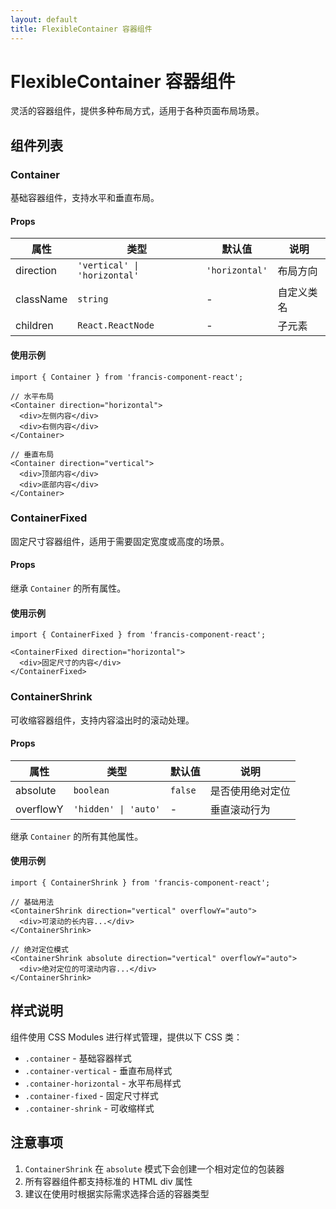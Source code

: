 ```yaml
---
layout: default
title: FlexibleContainer 容器组件
---
```


# FlexibleContainer 容器组件

灵活的容器组件，提供多种布局方式，适用于各种页面布局场景。

## 组件列表

### Container
基础容器组件，支持水平和垂直布局。

#### Props

| 属性 | 类型 | 默认值 | 说明 |
|------|------|--------|------|
| direction | `'vertical' \| 'horizontal'` | `'horizontal'` | 布局方向 |
| className | `string` | - | 自定义类名 |
| children | `React.ReactNode` | - | 子元素 |

#### 使用示例

```tsx
import { Container } from 'francis-component-react';

// 水平布局
<Container direction="horizontal">
  <div>左侧内容</div>
  <div>右侧内容</div>
</Container>

// 垂直布局
<Container direction="vertical">
  <div>顶部内容</div>
  <div>底部内容</div>
</Container>
```

### ContainerFixed
固定尺寸容器组件，适用于需要固定宽度或高度的场景。

#### Props

继承 `Container` 的所有属性。

#### 使用示例

```tsx
import { ContainerFixed } from 'francis-component-react';

<ContainerFixed direction="horizontal">
  <div>固定尺寸的内容</div>
</ContainerFixed>
```

### ContainerShrink
可收缩容器组件，支持内容溢出时的滚动处理。

#### Props

| 属性 | 类型 | 默认值 | 说明 |
|------|------|--------|------|
| absolute | `boolean` | `false` | 是否使用绝对定位 |
| overflowY | `'hidden' \| 'auto'` | - | 垂直滚动行为 |

继承 `Container` 的所有其他属性。

#### 使用示例

```tsx
import { ContainerShrink } from 'francis-component-react';

// 基础用法
<ContainerShrink direction="vertical" overflowY="auto">
  <div>可滚动的长内容...</div>
</ContainerShrink>

// 绝对定位模式
<ContainerShrink absolute direction="vertical" overflowY="auto">
  <div>绝对定位的可滚动内容...</div>
</ContainerShrink>
```

## 样式说明

组件使用 CSS Modules 进行样式管理，提供以下 CSS 类：

- `.container` - 基础容器样式
- `.container-vertical` - 垂直布局样式
- `.container-horizontal` - 水平布局样式
- `.container-fixed` - 固定尺寸样式
- `.container-shrink` - 可收缩样式

## 注意事项

1. `ContainerShrink` 在 `absolute` 模式下会创建一个相对定位的包装器
2. 所有容器组件都支持标准的 HTML div 属性
3. 建议在使用时根据实际需求选择合适的容器类型